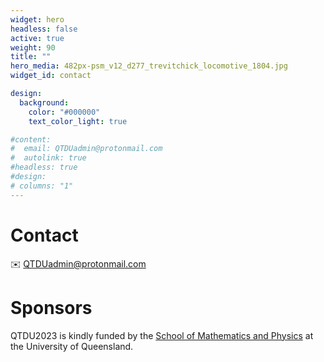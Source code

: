 ```yaml
---
widget: hero
headless: false
active: true
weight: 90
title: ""
hero_media: 482px-psm_v12_d277_trevitchick_locomotive_1804.jpg
widget_id: contact

design:
  background:
    color: "#000000"
    text_color_light: true

#content:
#  email: QTDUadmin@protonmail.com
#  autolink: true
#headless: true
#design:
# columns: "1"
---
```

# Contact

:envelope: [QTDUadmin@protonmail.com](mailto:QTDUadmin@protonmail.com) 



# Sponsors

QTDU2023 is kindly funded by the [School of Mathematics and Physics](https://smp.uq.edu.au) at the University of Queensland.
